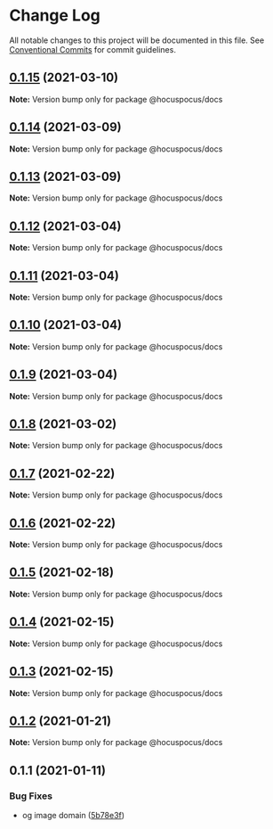 # Change Log

All notable changes to this project will be documented in this file.
See [Conventional Commits](https://conventionalcommits.org) for commit guidelines.

## [0.1.15](https://github.com/ueberdosis/hocuspocus/compare/@hocuspocus/docs@0.1.14...@hocuspocus/docs@0.1.15) (2021-03-10)

**Note:** Version bump only for package @hocuspocus/docs





## [0.1.14](https://github.com/ueberdosis/hocuspocus/compare/@hocuspocus/docs@0.1.13...@hocuspocus/docs@0.1.14) (2021-03-09)

**Note:** Version bump only for package @hocuspocus/docs





## [0.1.13](https://github.com/ueberdosis/hocuspocus/compare/@hocuspocus/docs@0.1.12...@hocuspocus/docs@0.1.13) (2021-03-09)

**Note:** Version bump only for package @hocuspocus/docs





## [0.1.12](https://github.com/ueberdosis/hocuspocus/compare/@hocuspocus/docs@0.1.11...@hocuspocus/docs@0.1.12) (2021-03-04)

**Note:** Version bump only for package @hocuspocus/docs





## [0.1.11](https://github.com/ueberdosis/hocuspocus/compare/@hocuspocus/docs@0.1.10...@hocuspocus/docs@0.1.11) (2021-03-04)

**Note:** Version bump only for package @hocuspocus/docs





## [0.1.10](https://github.com/ueberdosis/hocuspocus/compare/@hocuspocus/docs@0.1.9...@hocuspocus/docs@0.1.10) (2021-03-04)

**Note:** Version bump only for package @hocuspocus/docs





## [0.1.9](https://github.com/ueberdosis/hocuspocus/compare/@hocuspocus/docs@0.1.8...@hocuspocus/docs@0.1.9) (2021-03-04)

**Note:** Version bump only for package @hocuspocus/docs





## [0.1.8](https://github.com/ueberdosis/hocuspocus/compare/@hocuspocus/docs@0.1.7...@hocuspocus/docs@0.1.8) (2021-03-02)

**Note:** Version bump only for package @hocuspocus/docs





## [0.1.7](https://github.com/ueberdosis/hocuspocus/compare/@hocuspocus/docs@0.1.6...@hocuspocus/docs@0.1.7) (2021-02-22)

**Note:** Version bump only for package @hocuspocus/docs





## [0.1.6](https://github.com/ueberdosis/hocuspocus/compare/@hocuspocus/docs@0.1.5...@hocuspocus/docs@0.1.6) (2021-02-22)

**Note:** Version bump only for package @hocuspocus/docs





## [0.1.5](https://github.com/ueberdosis/hocuspocus/compare/@hocuspocus/docs@0.1.4...@hocuspocus/docs@0.1.5) (2021-02-18)

**Note:** Version bump only for package @hocuspocus/docs





## [0.1.4](https://github.com/ueberdosis/hocuspocus/compare/@hocuspocus/docs@0.1.3...@hocuspocus/docs@0.1.4) (2021-02-15)

**Note:** Version bump only for package @hocuspocus/docs





## [0.1.3](https://github.com/ueberdosis/hocuspocus/compare/@hocuspocus/docs@0.1.2...@hocuspocus/docs@0.1.3) (2021-02-15)

**Note:** Version bump only for package @hocuspocus/docs





## [0.1.2](https://github.com/ueberdosis/hocuspocus/compare/@hocuspocus/docs@0.1.1...@hocuspocus/docs@0.1.2) (2021-01-21)

**Note:** Version bump only for package @hocuspocus/docs





## 0.1.1 (2021-01-11)


### Bug Fixes

* og image domain ([5b78e3f](https://github.com/ueberdosis/hocuspocus/commit/5b78e3fa98bfc40dc109a1239297434a1af143d1))
